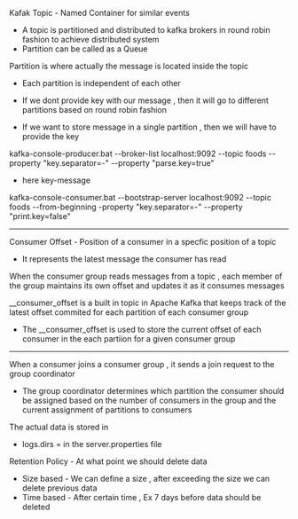 Kafak Topic - Named Container for similar events

- A topic is partitioned and distributed to kafka brokers in round robin fashion to achieve distributed system
- Partition can be called as a Queue


Partition is where actually the message is located inside the topic
- Each partition is independent of each other


- If we dont provide key with our message , then it will go to different partitions based on round robin fashion
- If we want to store message in a single partition , then we will have to provide the key


kafka-console-producer.bat --broker-list localhost:9092 --topic foods --property "key.separator=-" --property "parse.key=true"
- here key-message


kafka-console-consumer.bat --bootstrap-server localhost:9092 --topic foods --from-beginning -property "key.separator=-" --property "print.key=false"



----------------------------------------------------------------------------------------------------------------------------------


Consumer Offset - Position of a consumer in a specfic position of a topic
- It represents the latest message the consumer has read


When the consumer group reads messages from a topic , each member of the group maintains its own offset and updates it as it consumes messages



__consumer_offset is a built in topic in Apache Kafka that keeps track of the latest offset commited for each partition of each consumer group

- The __consumer_offset is used to store the current offset of each consumer in the each partiion for a given consumer group

----------------------------------------------------------------------------------------------------------------------------------

When a consumer joins a consumer group , it sends a join request to the group coordinator 
- The group coordinator determines which partition the consumer should be assigned based on the number of consumers in the group and the current assignment of partitions to consumers



The actual data is stored in
- logs.dirs =     in the server.properties file



Retention Policy - At what point we should delete data
- Size based - We can define a size , after exceeding the size we can delete previous data
- Time based - After certain time , Ex 7 days before data should be deleted 


